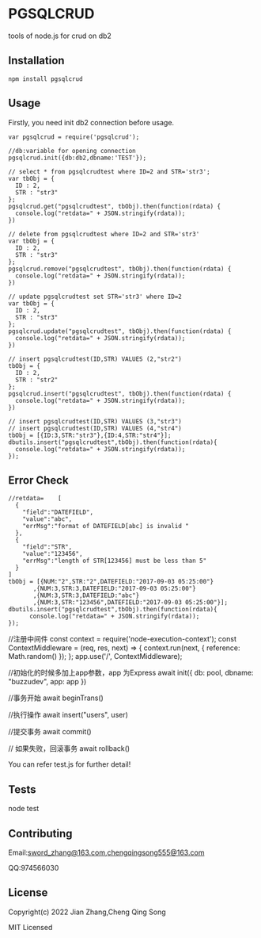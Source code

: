 PGSQLCRUD
=========

tools of node.js for crud on db2

## Installation

  `npm install pgsqlcrud`

## Usage
  
  Firstly, you need init db2 connection before usage.
  
    var pgsqlcrud = require('pgsqlcrud');
    
    //db:variable for opening connection  
    pgsqlcrud.init({db:db2,dbname:'TEST'});
  
    // select * from pgsqlcrudtest where ID=2 and STR='str3';
    var tbObj = {
      ID : 2,
      STR : "str3"
    };
    pgsqlcrud.get("pgsqlcrudtest", tbObj).then(function(rdata) {
      console.log("retdata=" + JSON.stringify(rdata));
    })

    // delete from pgsqlcrudtest where ID=2 and STR='str3'
    var tbObj = {
      ID : 2,
      STR : "str3"
    };
    pgsqlcrud.remove("pgsqlcrudtest", tbObj).then(function(rdata) {
      console.log("retdata=" + JSON.stringify(rdata));
    })

    // update pgsqlcrudtest set STR='str3' where ID=2
    var tbObj = {
      ID : 2,
      STR : "str3"
    };
    pgsqlcrud.update("pgsqlcrudtest", tbObj).then(function(rdata) {
      console.log("retdata=" + JSON.stringify(rdata));
    })

    // insert pgsqlcrudtest(ID,STR) VALUES (2,"str2")
    tbObj = {
      ID : 2,
      STR : "str2"
    };
    pgsqlcrud.insert("pgsqlcrudtest", tbObj).then(function(rdata) {
      console.log("retdata=" + JSON.stringify(rdata));
    })
    
    // insert pgsqlcrudtest(ID,STR) VALUES (3,"str3")
    // insert pgsqlcrudtest(ID,STR) VALUES (4,"str4")
    tbObj = [{ID:3,STR:"str3"},{ID:4,STR:"str4"}];
    dbutils.insert("pgsqlcrudtest",tbObj).then(function(rdata){
      console.log("retdata=" + JSON.stringify(rdata));
    });
    
## Error Check

    //retdata=    [  
      {  
        "field":"DATEFIELD",
        "value":"abc",
        "errMsg":"format of DATEFIELD[abc] is invalid "
      },
      {  
        "field":"STR",
        "value":"123456",
        "errMsg":"length of STR[123456] must be less than 5"
      }
    ]
    tbObj = [{NUM:"2",STR:"2",DATEFIELD:"2017-09-03 05:25:00"}
           ,{NUM:3,STR:3,DATEFIELD:"2017-09-03 05:25:00"}
           ,{NUM:3,STR:3,DATEFIELD:"abc"}
           ,{NUM:3,STR:"123456",DATEFIELD:"2017-09-03 05:25:00"}];
    dbutils.insert("pgsqlcrudtest",tbObj).then(function(rdata){
          console.log("retdata=" + JSON.stringify(rdata));
    });

//注册中间件
const context = require('node-execution-context');
const ContextMiddleware = (req, res, next) => {
  context.run(next, { reference: Math.random() });
};
app.use('/', ContextMiddleware);


//初始化的时候多加上app参数，app 为Express
await init({ db: pool, dbname: "buzzudev", app: app })

//事务开始
await beginTrans()

//执行操作
await insert("users", user)

//提交事务
await commit()

// 如果失败，回滚事务
await rollback()

You can refer test.js for further detail!

## Tests

  node test

## Contributing

  Email:sword_zhang@163.com,chengqingsong555@163.com
  
  QQ:974566030


## License
  
  Copyright(c) 2022 Jian Zhang,Cheng Qing Song

  MIT Licensed
  
  
